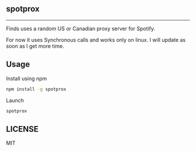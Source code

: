 ## spotprox
---

Finds uses a random US or Canadian proxy server for Spotify.

For now it uses Synchronous calls and works only on linux.
I will update as soon as I get more time.

## Usage
Install using npm
```bash
npm install -g spotprox
```

Launch
```bash
spotprox
```

## LICENSE
MIT